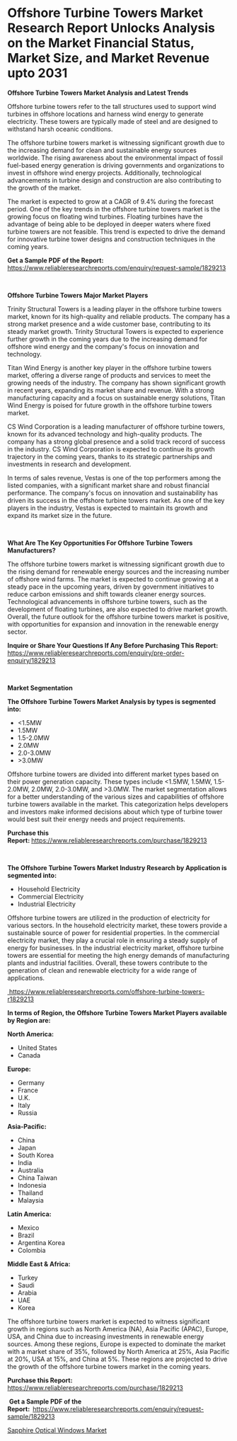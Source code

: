 <p><h1>Offshore Turbine Towers Market Research Report Unlocks Analysis on the Market Financial Status, Market Size, and Market Revenue upto 2031</h1></p><p><strong>Offshore Turbine Towers Market Analysis and Latest Trends</strong></p>
<p><p>Offshore turbine towers refer to the tall structures used to support wind turbines in offshore locations and harness wind energy to generate electricity. These towers are typically made of steel and are designed to withstand harsh oceanic conditions.</p><p>The offshore turbine towers market is witnessing significant growth due to the increasing demand for clean and sustainable energy sources worldwide. The rising awareness about the environmental impact of fossil fuel-based energy generation is driving governments and organizations to invest in offshore wind energy projects. Additionally, technological advancements in turbine design and construction are also contributing to the growth of the market.</p><p>The market is expected to grow at a CAGR of 9.4% during the forecast period. One of the key trends in the offshore turbine towers market is the growing focus on floating wind turbines. Floating turbines have the advantage of being able to be deployed in deeper waters where fixed turbine towers are not feasible. This trend is expected to drive the demand for innovative turbine tower designs and construction techniques in the coming years.</p></p>
<p><strong>Get a Sample PDF of the Report:&nbsp;</strong> <a href="https://www.reliableresearchreports.com/enquiry/request-sample/1829213">https://www.reliableresearchreports.com/enquiry/request-sample/1829213</a></p>
<p>&nbsp;</p>
<p><strong>Offshore Turbine Towers Major Market Players</strong></p>
<p><p>Trinity Structural Towers is a leading player in the offshore turbine towers market, known for its high-quality and reliable products. The company has a strong market presence and a wide customer base, contributing to its steady market growth. Trinity Structural Towers is expected to experience further growth in the coming years due to the increasing demand for offshore wind energy and the company's focus on innovation and technology.</p><p>Titan Wind Energy is another key player in the offshore turbine towers market, offering a diverse range of products and services to meet the growing needs of the industry. The company has shown significant growth in recent years, expanding its market share and revenue. With a strong manufacturing capacity and a focus on sustainable energy solutions, Titan Wind Energy is poised for future growth in the offshore turbine towers market.</p><p>CS Wind Corporation is a leading manufacturer of offshore turbine towers, known for its advanced technology and high-quality products. The company has a strong global presence and a solid track record of success in the industry. CS Wind Corporation is expected to continue its growth trajectory in the coming years, thanks to its strategic partnerships and investments in research and development.</p><p>In terms of sales revenue, Vestas is one of the top performers among the listed companies, with a significant market share and robust financial performance. The company's focus on innovation and sustainability has driven its success in the offshore turbine towers market. As one of the key players in the industry, Vestas is expected to maintain its growth and expand its market size in the future.</p></p>
<p>&nbsp;</p>
<p><strong>What Are The Key Opportunities For Offshore Turbine Towers Manufacturers?</strong></p>
<p><p>The offshore turbine towers market is witnessing significant growth due to the rising demand for renewable energy sources and the increasing number of offshore wind farms. The market is expected to continue growing at a steady pace in the upcoming years, driven by government initiatives to reduce carbon emissions and shift towards cleaner energy sources. Technological advancements in offshore turbine towers, such as the development of floating turbines, are also expected to drive market growth. Overall, the future outlook for the offshore turbine towers market is positive, with opportunities for expansion and innovation in the renewable energy sector.</p></p>
<p><strong>Inquire or Share Your Questions If Any Before Purchasing This Report:</strong> <a href="https://www.reliableresearchreports.com/enquiry/pre-order-enquiry/1829213">https://www.reliableresearchreports.com/enquiry/pre-order-enquiry/1829213</a></p>
<p>&nbsp;</p>
<p><strong>Market Segmentation</strong></p>
<p><strong>The Offshore Turbine Towers Market Analysis by types is segmented into:</strong></p>
<p><ul><li><1.5MW</li><li>1.5MW</li><li>1.5-2.0MW</li><li>2.0MW</li><li>2.0-3.0MW</li><li>>3.0MW</li></ul></p>
<p><p>Offshore turbine towers are divided into different market types based on their power generation capacity. These types include <1.5MW, 1.5MW, 1.5-2.0MW, 2.0MW, 2.0-3.0MW, and >3.0MW. The market segmentation allows for a better understanding of the various sizes and capabilities of offshore turbine towers available in the market. This categorization helps developers and investors make informed decisions about which type of turbine tower would best suit their energy needs and project requirements.</p></p>
<p><strong>Purchase this Report:&nbsp;</strong><a href="https://www.reliableresearchreports.com/purchase/1829213">https://www.reliableresearchreports.com/purchase/1829213</a></p>
<p>&nbsp;</p>
<p><strong>The Offshore Turbine Towers Market Industry Research by Application is segmented into:</strong></p>
<p><ul><li>Household Electricity</li><li>Commercial Electricity</li><li>Industrial Electricity</li></ul></p>
<p><p>Offshore turbine towers are utilized in the production of electricity for various sectors. In the household electricity market, these towers provide a sustainable source of power for residential properties. In the commercial electricity market, they play a crucial role in ensuring a steady supply of energy for businesses. In the industrial electricity market, offshore turbine towers are essential for meeting the high energy demands of manufacturing plants and industrial facilities. Overall, these towers contribute to the generation of clean and renewable electricity for a wide range of applications.</p></p>
<p><a href="https://www.reliableresearchreports.com/offshore-turbine-towers-r1829213">&nbsp;https://www.reliableresearchreports.com/offshore-turbine-towers-r1829213</a></p>
<p><strong>In terms of Region, the Offshore Turbine Towers Market Players available by Region are:</strong></p>
<p>
    <p> <strong> North America: </strong>
        <ul>
            <li>United States</li>
            <li>Canada</li>
        </ul>
        </p> 
    <p> <strong> Europe: </strong>
        <ul>
            <li>Germany</li>
            <li>France</li>
            <li>U.K.</li>
            <li>Italy</li>
            <li>Russia</li>
        </ul>
        </p> 
    <p> <strong> Asia-Pacific: </strong>
        <ul>
            <li>China</li>
            <li>Japan</li>
            <li>South Korea</li>
            <li>India</li>
            <li>Australia</li>
            <li>China Taiwan</li>
            <li>Indonesia</li>
            <li>Thailand</li>
            <li>Malaysia</li>
        </ul>
        </p> 
    <p> <strong> Latin America: </strong>
        <ul>
            <li>Mexico</li>
            <li>Brazil</li>
            <li>Argentina Korea</li>
            <li>Colombia</li>
        </ul>
        </p> 
    <p> <strong> Middle East & Africa: </strong>
        <ul>
            <li>Turkey</li>
            <li>Saudi</li>
            <li>Arabia</li>
            <li>UAE</li>
            <li>Korea</li>
        </ul>
    </p>
    </p>
<p><p>The offshore turbine towers market is expected to witness significant growth in regions such as North America (NA), Asia Pacific (APAC), Europe, USA, and China due to increasing investments in renewable energy sources. Among these regions, Europe is expected to dominate the market with a market share of 35%, followed by North America at 25%, Asia Pacific at 20%, USA at 15%, and China at 5%. These regions are projected to drive the growth of the offshore turbine towers market in the coming years.</p></p>
<p><strong>Purchase this Report: </strong><a href="https://www.reliableresearchreports.com/purchase/1829213">https://www.reliableresearchreports.com/purchase/1829213</a></p>
<p>&nbsp;<strong>Get a Sample PDF of the Report:&nbsp;&nbsp;</strong><a href="https://www.reliableresearchreports.com/enquiry/request-sample/1829213">https://www.reliableresearchreports.com/enquiry/request-sample/1829213</a></p>
<p><strong></strong></p>
<p><p><a href="https://github.com/ctanaka235/Market-Research-Report-List-1/blob/main/sapphire-optical-windows-market.md">Sapphire Optical Windows Market</a></p></p>